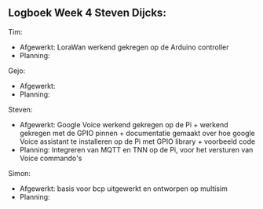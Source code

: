 ## Logboek Week 4 Steven Dijcks: 

Tim:
- Afgewerkt: LoraWan werkend gekregen op de Arduino controller 
- Planning: 

Gejo:
- Afgewerkt: 
- Planning: 

Steven:
- Afgewerkt: Google Voice werkend gekregen op de Pi + werkend gekregen met de GPIO pinnen + documentatie gemaakt over hoe google Voice assistant te installeren op de Pi met GPIO library + voorbeeld code
- Planning: Integreren van MQTT en TNN op de Pi, voor het versturen van Voice commando's 

Simon:
- Afgewerkt: basis voor bcp uitgewerkt en ontworpen op multisim
- Planning: 
